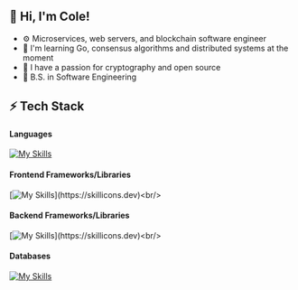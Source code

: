 ## 👋 Hi, I'm Cole!
- ⚙️ Microservices, web servers, and blockchain software engineer
- 💭 I'm learning Go, consensus algorithms and distributed systems at the moment <br/>
- 🔑 I have a passion for cryptography and open source
- 📘 B.S. in Software Engineering 


<!-- Level 2/3: -->
## ⚡️ Tech Stack
#### Languages
[![My Skills](https://skillicons.dev/icons?i=go,ts,py,java,cs)](https://skillicons.dev)<br/>

####  Frontend Frameworks/Libraries
[![My Skills](https://skillicons.dev/icons?i=react,vue,htmx,tailwind,)](https://skillicons.dev)<br/>

#### Backend Frameworks/Libraries
[![My Skills](https://skillicons.dev/icons?i=nextjs,express,spring,net,django,)](https://skillicons.dev)<br/>

#### Databases
[![My Skills](https://skillicons.dev/icons?i=mongodb,postgres,mysql,firebase,supabase)](https://skillicons.dev)<br/>





